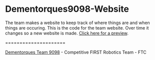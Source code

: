 Dementorques9098-Website
=====================

The team makes a website to keep track of where things are and when things are occuring. This is the code for the team website. Over time it changes so a new website is made. [Click here for a preview](http://nats-ohchewy.github.io/Dementorques9098-Website/).

=====================

[Dementorques Team 9098]() - Competitive FIRST Robotics Team - FTC
